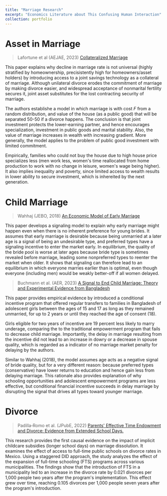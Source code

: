 ```yaml
---
title: "Marriage Research"
excerpt: "Economics Literature about This Confusing Human Interaction"
collection: portfolio
---
```

# Asset in Marriage

> Lafortune et al (AEJAE, 2023) [Collateralized Marriage](https://doi.org/10.1257/app.20210614)

This paper explains why decline in marriage rate is not universal (highly stratified by homeownership, precisistently high for homeowners/asset holders) by introducing access to a joint savings technology as a collateral of marriage. Although unilateral divorce erodes the commitment of marriage by making divorce easier, and widespread acceptance of nonmarital fertility secures it, joint asset substitutes for the lost contracting security of marriage.

The authors establishe a model in which marriage is with cost $F$ from a random distribution, and value of the house (as a public good) that will be separated 50-50 if a divorce happens. The conclusion is that joint investment protects the lower-earning partner, and hence encourages specialization, investment in public goods and marital stability. Also, the value of marriage increases in wealth with increasing gradient. More generally, the model applies to the problem of public good investment with limited commitment. 

Empirically, families who could not buy the house due to high house price specializes less (men work less, women's time reallocated from home production to work with no change in leisure, women's wage being higher). It also implies inequality and poverty, since limited access to wealth results in lower ability to secure investment, which is inhereited by the next generation.








# Child Marriage

> Wahhaj (JEBO, 2018) [An Economic Model of Early Marriage](https://www.sciencedirect.com/science/article/pii/S0167268118301562)

This paper develops a signaling model to explain why early marriage might happen even when there is no inherent preference for young brides. It assumes that early marriage is desirable because being unmarried at a later age is a signal of being an undesirable type, and preferred types have a signaling incentive to enter the market early. In equilibrium, the quality of the bride pool is worse at later ages because bride type is sometimes revealed before marriage, leading some nonpreferred types to reenter the market when older. It shows that signaling can therefore lead to an equilibrium in which everyone marries earlier than is optimal, even though everyone (including men) would be weakly better-off if all women delayed. 


> Buchmann et al. (AER, 2023) [A Signal to End Child Marriage: Theory and Experimental Evidence from Bangladesh](https://pubs.aeaweb.org/doi/pdfplus/10.1257/aer.20220720)

This paper provides empirical evidence by introduced a conditional incentive program that offered regular transfers to families in Bangladesh of adolescent girls between the ages of 15 and 17 as long as they remained unmarried, for up to 2 years or until they reached the age of consent (18). 

Girls eligible for two years of incentive are 19 percent less likely to marry underage, comparing the to the traditional empowerment program that fails to decrease child marriage. Importantly, the delay in marriage resulting from the incentive did not lead to an increase in dowry or a decrease in spouse quality, which is regarded as a indicator of no marriage market penalty for delaying by the authors. 

Similar to Wahhaj (2018), the model assumes age acts as a negative signal of bride quality, but for a very different reason: because preferred types (conservative) have lower returns to education and hence gain less from delaying marriage. This rationale also provides explanation of why schooling opportunities and adolescent empowerment programs are less effective, but conditional financial incentive succeeds in delay marriage by disrupting the signal that drives all types toward younger marriage.



# Divorce

> Padilla‐Romo et al. (JPubE, 2022) [Parents' Effective Time Endowment and Divorce: Evidence from Extended School Days.](https://www.iza.org/publications/dp/15304/parents-effective-time-endowment-and-divorce-evidence-from-extended-school-days) 

This research provides the first causal evidence on the impact of implicit childcare subsidies (longer school days) on marriage dissolution. It examines the effect of access to full-time public schools on divorce rates in Mexico. Using a staggered DID approach, the study analyzes the effect of the expansion of full-time schooling (FTS) programs across various municipalities. The findings show that the introduction of FTS in a municipality led to an increase in the divorce rate by 0.021 divorces per 1,000 people two years after the program's implementation. This effect grew over time, reaching 0.105 divorces per 1,000 people seven years after the program's introduction.

